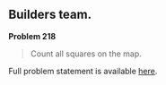 Builders team.
--------------

**Problem 218**

> Count all squares on the map.

Full problem statement is available [here][mirror].

[mirror]: https://github.com/rdtsc/codeeval-problem-statements/tree/master/moderate/218-builders-team/
          "View Problem Statement Mirror"
